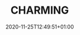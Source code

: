 ---
# Documentation: https://sourcethemes.com/academic/docs/managing-content/

title: "CHARMING"
summary: "The 'European Training Network for Chemical Engineering Immersive Learning' (CHARMING) sets out to 'develop [...] learning strategies, content and prototypes for the application of games and virtual/augmented reality for motivating, teaching and training children, students and employees in chemistry, chemical engineering and chemical operations.'"
authors: []
tags: ["ai"]
categories: []
date: 2020-11-25T12:49:51+01:00

# Optional external URL for project (replaces project detail page).
external_link: "https://charming-etn.eu/"

# Featured image
# To use, add an image named `featured.jpg/png` to your page's folder.
# Focal points: Smart, Center, TopLeft, Top, TopRight, Left, Right, BottomLeft, Bottom, BottomRight.
image:
  caption: ""
  focal_point: ""
  preview_only: false

# Custom links (optional).
#   Uncomment and edit lines below to show custom links.
# links:
# - name: Follow
#   url: https://twitter.com
#   icon_pack: fab
#   icon: twitter

url_code: ""
url_pdf: ""
url_slides: ""
url_video: ""

# Slides (optional).
#   Associate this project with Markdown slides.
#   Simply enter your slide deck's filename without extension.
#   E.g. `slides = "example-slides"` references `content/slides/example-slides.md`.
#   Otherwise, set `slides = ""`.
slides: ""
---